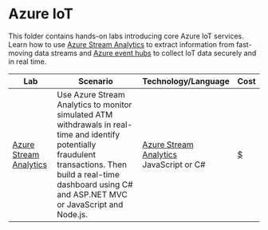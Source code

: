 # Azure IoT

This folder contains hands-on labs introducing core Azure IoT services. Learn how to use [Azure Stream Analytics](https://azure.microsoft.com/services/stream-analytics/) to extract information from fast-moving data streams and [Azure event hubs](https://azure.microsoft.com/services/iot-hub/) to collect IoT data securely and in real time.

Lab | Scenario | Technology/Language | Cost
--- | -------- | ------------------- | -
[Azure Stream Analytics](./Azure%20Stream%20Analytics) | Use Azure Stream Analytics to monitor simulated ATM withdrawals in real-time and identify potentially fraudulent transactions. Then build a real-time dashboard using C# and ASP.NET MVC or JavaScript and Node.js. | [Azure Stream Analytics](https://azure.microsoft.com/services/stream-analytics/)<br>JavaScript or C# | [$](../Costs.md)